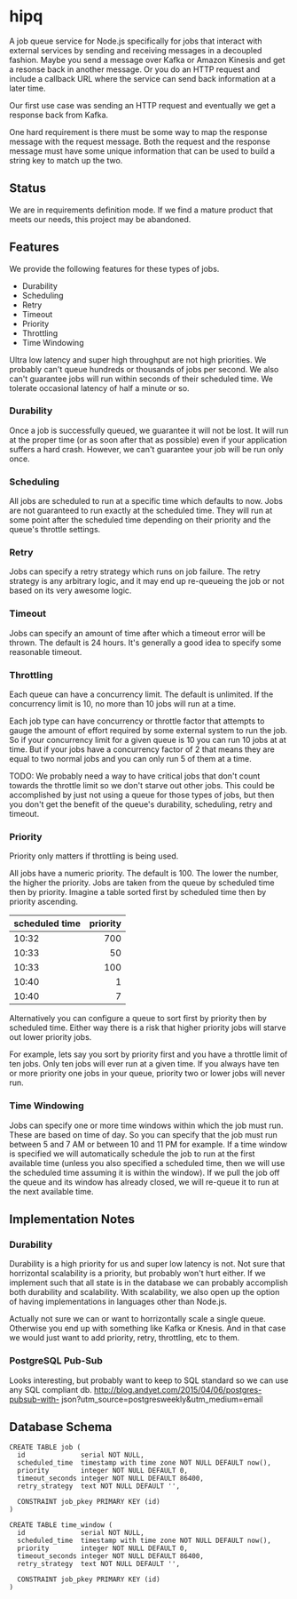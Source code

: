 # hipq

A job queue service for Node.js specifically for jobs that interact with
external services by sending and receiving messages in a decoupled fashion.
Maybe you send a message over Kafka or Amazon Kinesis and get a resonse back in
another message. Or you do an HTTP request and include a callback URL where the
service can send back information at a later time.

Our first use case was sending an HTTP request and eventually we get a response
back from Kafka.

One hard requirement is there must be some way to map the response message with
the request message. Both the request and the response message must have some
unique information that can be used to build a string key to match up the two.

## Status

We are in requirements definition mode. If we find a mature product that meets
our needs, this project may be abandoned.

## Features

We provide the following features for these types of jobs.

* Durability
* Scheduling
* Retry
* Timeout
* Priority
* Throttling
* Time Windowing

Ultra low latency and super high throughput are not high priorities. We probably
can't queue hundreds or thousands of jobs per second. We also can't guarantee
jobs will run within seconds of their scheduled time. We tolerate occasional
latency of half a minute or so.

### Durability

Once a job is successfully queued, we guarantee it will not be lost. It will run
at the proper time (or as soon after that as possible) even if your application
suffers a hard crash. However, we can't guarantee your job will be run only
once.

### Scheduling

All jobs are scheduled to run at a specific time which defaults to now. Jobs are
not guaranteed to run exactly at the scheduled time. They will run at some point
after the scheduled time depending on their priority and the queue's throttle
settings.

### Retry

Jobs can specify a retry strategy which runs on job failure. The retry strategy
is any arbitrary logic, and it may end up re-queueing the job or not based on
its very awesome logic.

### Timeout

Jobs can specify an amount of time after which a timeout error will be thrown.
The default is 24 hours. It's generally a good idea to specify some reasonable
timeout.

### Throttling

Each queue can have a concurrency limit. The default is unlimited. If the
concurrency limit is 10, no more than 10 jobs will run at a time.

Each job type can have concurrency or throttle factor that attempts to gauge the
amount of effort required by some external system to run the job. So if your
concurrency limit for a given queue is 10 you can run 10 jobs at at time. But if
your jobs have a concurrency factor of 2 that means they are equal to two normal
jobs and you can only run 5 of them at a time.

TODO: We probably need a way to have critical jobs that don't count towards the
throttle limit so we don't starve out other jobs. This could be accomplished by
just not using a queue for those types of jobs, but then you don't get the
benefit of the queue's durability, scheduling, retry and timeout.

### Priority

Priority only matters if throttling is being used.

All jobs have a numeric priority. The default is 100. The lower the number, the
higher the priority. Jobs are taken from the queue by scheduled time then by
priority. Imagine a table sorted first by scheduled time then by priority
ascending.

scheduled time      | priority
:------------------ | -------:
10:32               |      700
10:33               |       50
10:33               |      100
10:40               |        1
10:40               |        7

Alternatively you can configure a queue to sort first by priority then by
scheduled time. Either way there is a risk that higher priority jobs will starve
out lower priority jobs.

For example, lets say you sort by priority first and you have a throttle limit
of ten jobs. Only ten jobs will ever run at a given time. If you always have ten
or more priority one jobs in your queue, priority two or lower jobs will never
run.

### Time Windowing

Jobs can specify one or more time windows within which the job must run. These
are based on time of day. So you can specify that the job must run between 5 and
7 AM or between 10 and 11 PM for example. If a time window is specified we will
automatically schedule the job to run at the first available time (unless you
also specified a scheduled time, then we will use the scheduled time assuming it
is  within the window). If we pull the job off the queue and its window has
already closed, we will re-queue it to run at the next available time.

## Implementation Notes

### Durability

Durability is a high priority for us and super low latency is not. Not sure that
horrizontal scalability is a priority, but probably won't hurt either. If we
implement such that all state is in the database we can probably accomplish both
durability and scalability. With scalability, we also open up the option of
having implementations in languages other than Node.js.

Actually not sure we can or want to horrizontally scale a single queue.
Otherwise you end up with something like Kafka or Knesis. And in that case we
would just want to add priority, retry, throttling, etc to them.

### PostgreSQL Pub-Sub

Looks interesting, but probably want to keep to SQL standard so we can use any
SQL compliant db. http://blog.andyet.com/2015/04/06/postgres-pubsub-with-
json?utm_source=postgresweekly&utm_medium=email

## Database Schema

```
CREATE TABLE job (
  id              serial NOT NULL,
  scheduled_time  timestamp with time zone NOT NULL DEFAULT now(),
  priority        integer NOT NULL DEFAULT 0,
  timeout_seconds integer NOT NULL DEFAULT 86400,
  retry_strategy  text NOT NULL DEFAULT '',

  CONSTRAINT job_pkey PRIMARY KEY (id)
)
```

```
CREATE TABLE time_window (
  id              serial NOT NULL,
  scheduled_time  timestamp with time zone NOT NULL DEFAULT now(),
  priority        integer NOT NULL DEFAULT 0,
  timeout_seconds integer NOT NULL DEFAULT 86400,
  retry_strategy  text NOT NULL DEFAULT '',

  CONSTRAINT job_pkey PRIMARY KEY (id)
)
```